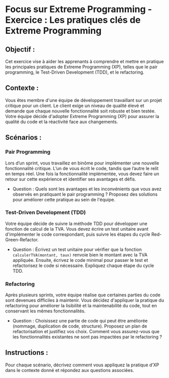 # Focus sur Extreme Programming - Exercice : Les pratiques clés de Extreme Programming

## Objectif :

Cet exercice vise à aider les apprenants à comprendre et mettre en pratique les principales pratiques de Extreme
Programming (XP), telles que le pair programming, le Test-Driven Development (TDD), et le refactoring.

## Contexte :

Vous êtes membre d'une équipe de développement travaillant sur un projet critique pour un client. Le client exige un
niveau de qualité élevé et demande que chaque nouvelle fonctionnalité soit robuste et bien testée. Votre équipe décide
d'adopter Extreme Programming (XP) pour assurer la qualité du code et la réactivité face aux changements.

## Scénarios :

### Pair Programming

Lors d’un sprint, vous travaillez en binôme pour implémenter une nouvelle fonctionnalité critique. L’un de vous écrit le
code, tandis que l’autre le relit en temps réel. Une fois la fonctionnalité implémentée, vous devez faire un retour sur
cette expérience et identifier ses avantages et défis.

- Question : Quels sont les avantages et les inconvénients que vous avez observés en pratiquant le pair programming ?
  Proposez des solutions pour améliorer cette pratique au sein de l'équipe.

### Test-Driven Development (TDD)

Votre équipe décide de suivre la méthode TDD pour développer une fonction de calcul de la TVA. Vous devez écrire un test
unitaire avant d'implémenter le code correspondant, puis suivre les étapes du cycle Red-Green-Refactor.

- Question : Écrivez un test unitaire pour vérifier que la fonction `calculerTVA(montant, taux)` renvoie bien le montant
  avec la TVA appliquée. Ensuite, écrivez le code minimal pour passer le test et refactorisez le code si nécessaire.
  Expliquez chaque étape du cycle TDD.

### Refactoring

Après plusieurs sprints, votre équipe réalise que certaines parties du code sont devenues difficiles à maintenir. Vous
décidez d'appliquer la pratique du refactoring pour améliorer la lisibilité et la maintenabilité du code, tout en
conservant les mêmes fonctionnalités.

- Question : Choisissez une partie de code qui peut être améliorée (nommage, duplication de code, structure). Proposez
  un plan de refactorisation et justifiez vos choix. Comment vous assurez-vous que les fonctionnalités existantes ne
  sont pas impactées par le refactoring ?

## Instructions :

Pour chaque scénario, décrivez comment vous appliquez la pratique d’XP dans le contexte donné et répondez aux
questions associées.

